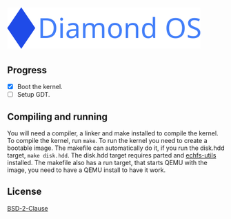 # ![Diamond OS](./logo/wide_logo.png)

## Progress
- [x] Boot the kernel.
- [ ] Setup GDT.

## Compiling and running
You will need a compiler, a linker and make installed to compile the kernel.
To compile the kernel, run `make`. To run the kernel you need to create a
bootable image. The makefile can automatically do it, if you run the disk.hdd
target, `make disk.hdd`. The disk.hdd target requires parted and
[echfs-utils](https://github.com/echfs/echfs) installed. The makefile also
has a run target, that starts QEMU with the image, you need to have a QEMU
install to have it work.

## License
[BSD-2-Clause](./license/LICENSE-bsd-2-clause.txt)

